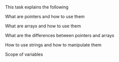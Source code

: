 This task explains the following

What are pointers and how to use them

What are arrays and how to use them

What are the differences between pointers and arrays

How to use strings and how to manipulate them

Scope of variables